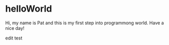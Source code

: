 # helloWorld

Hi, my name is Pat and this is my first step into programmong world.
Have a nice day!

edit test
